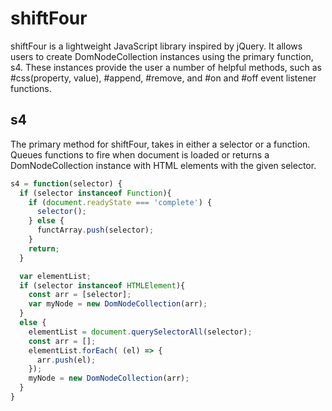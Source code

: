 # shiftFour
shiftFour is a lightweight JavaScript library inspired by jQuery.  It allows users to create
DomNodeCollection instances using the primary function, s4.  These instances provide the user a number of
helpful methods, such as #css(property, value), #append, #remove, and #on and #off event listener functions.

## s4
The primary method for shiftFour, takes in either a selector or a function.  Queues functions to fire when
document is loaded or returns a DomNodeCollection instance with HTML elements with the given selector.

```javascript
s4 = function(selector) {
  if (selector instanceof Function){
    if (document.readyState === 'complete') {
      selector();
    } else {
      functArray.push(selector);
    }
    return;
  }

  var elementList;
  if (selector instanceof HTMLElement){
    const arr = [selector];
    var myNode = new DomNodeCollection(arr);
  }
  else {
    elementList = document.querySelectorAll(selector);
    const arr = [];
    elementList.forEach( (el) => {
      arr.push(el);
    });
    myNode = new DomNodeCollection(arr);
  }
}
```
